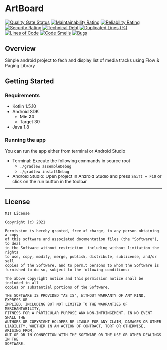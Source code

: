 # ArtBoard

[![Quality Gate Status](https://sonarcloud.io/api/project_badges/measure?project=SudoDevOSS_artboard&metric=alert_status)](https://sonarcloud.io/dashboard?id=SudoDevOSS_artboard) [![Maintainability Rating](https://sonarcloud.io/api/project_badges/measure?project=SudoDevOSS_artboard&metric=sqale_rating)](https://sonarcloud.io/dashboard?id=SudoDevOSS_artboard) [![Reliability Rating](https://sonarcloud.io/api/project_badges/measure?project=SudoDevOSS_artboard&metric=reliability_rating)](https://sonarcloud.io/dashboard?id=SudoDevOSS_artboard) [![Security Rating](https://sonarcloud.io/api/project_badges/measure?project=SudoDevOSS_artboard&metric=security_rating)](https://sonarcloud.io/dashboard?id=SudoDevOSS_artboard) [![Technical Debt](https://sonarcloud.io/api/project_badges/measure?project=SudoDevOSS_artboard&metric=sqale_index)](https://sonarcloud.io/dashboard?id=SudoDevOSS_artboard) [![Duplicated Lines (%)](https://sonarcloud.io/api/project_badges/measure?project=SudoDevOSS_artboard&metric=duplicated_lines_density)](https://sonarcloud.io/dashboard?id=SudoDevOSS_artboard) [![Lines of Code](https://sonarcloud.io/api/project_badges/measure?project=SudoDevOSS_artboard&metric=ncloc)](https://sonarcloud.io/dashboard?id=SudoDevOSS_artboard) [![Code Smells](https://sonarcloud.io/api/project_badges/measure?project=SudoDevOSS_artboard&metric=code_smells)](https://sonarcloud.io/dashboard?id=SudoDevOSS_artboard) [![Bugs](https://sonarcloud.io/api/project_badges/measure?project=SudoDevOSS_artboard&metric=bugs)](https://sonarcloud.io/dashboard?id=SudoDevOSS_artboard)

## Overview

Simple android project to fech and display list of media tracks using Flow & Paging Library 

## Getting Started

### Requirements

- Kotlin 1.5.10
- Android SDK
  - Min 23
  - Target 30
- Java 1.8

### Running the app

You can run the app either from terminal or Android Studio

- Terminal: Execute the following commands in source root
  - `./gradlew assembleDebug`
  - `./gradlew installDebug`
- Android Studio: Open project in Android Studio and press `Shift + F10` or click on the run button in the toolbar

---

## License

```text
MIT License

Copyright (c) 2021

Permission is hereby granted, free of charge, to any person obtaining a copy
of this software and associated documentation files (the "Software"), to deal
in the Software without restriction, including without limitation the rights
to use, copy, modify, merge, publish, distribute, sublicense, and/or sell
copies of the Software, and to permit persons to whom the Software is
furnished to do so, subject to the following conditions:

The above copyright notice and this permission notice shall be included in all
copies or substantial portions of the Software.

THE SOFTWARE IS PROVIDED "AS IS", WITHOUT WARRANTY OF ANY KIND, EXPRESS OR
IMPLIED, INCLUDING BUT NOT LIMITED TO THE WARRANTIES OF MERCHANTABILITY,
FITNESS FOR A PARTICULAR PURPOSE AND NON-INFRINGEMENT. IN NO EVENT SHALL THE
AUTHORS OR COPYRIGHT HOLDERS BE LIABLE FOR ANY CLAIM, DAMAGES OR OTHER
LIABILITY, WHETHER IN AN ACTION OF CONTRACT, TORT OR OTHERWISE, ARISING FROM,
OUT OF OR IN CONNECTION WITH THE SOFTWARE OR THE USE OR OTHER DEALINGS IN THE
SOFTWARE.
```

